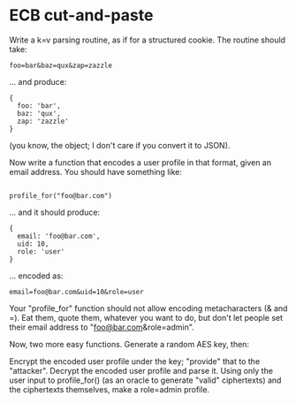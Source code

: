 # ECB cut-and-paste

Write a k=v parsing routine, as if for a structured cookie. The routine should take:
```
foo=bar&baz=qux&zap=zazzle
```

... and produce:
```
{
  foo: 'bar',
  baz: 'qux',
  zap: 'zazzle'
}
```

(you know, the object; I don't care if you convert it to JSON).

Now write a function that encodes a user profile in that format, given an email address. You should have something like:
```

profile_for("foo@bar.com")
```

... and it should produce:

```
{
  email: 'foo@bar.com',
  uid: 10,
  role: 'user'
}
```

... encoded as:

```
email=foo@bar.com&uid=10&role=user
```

Your "profile_for" function should not allow encoding metacharacters (& and =). Eat them, quote them, whatever you want to do, but don't let people set their email address to "foo@bar.com&role=admin".

Now, two more easy functions. Generate a random AES key, then:

Encrypt the encoded user profile under the key; "provide" that to the "attacker".
Decrypt the encoded user profile and parse it.
Using only the user input to profile_for() (as an oracle to generate "valid" ciphertexts) and the ciphertexts themselves, make a role=admin profile.